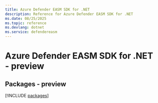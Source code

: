 ```yaml
---
title: Azure Defender EASM SDK for .NET
description: Reference for Azure Defender EASM SDK for .NET
ms.date: 08/25/2025
ms.topic: reference
ms.devlang: dotnet
ms.service: defendereasm
---
```

# Azure Defender EASM SDK for .NET - preview
## Packages - preview
[!INCLUDE [packages](defender-easm-index.md)]